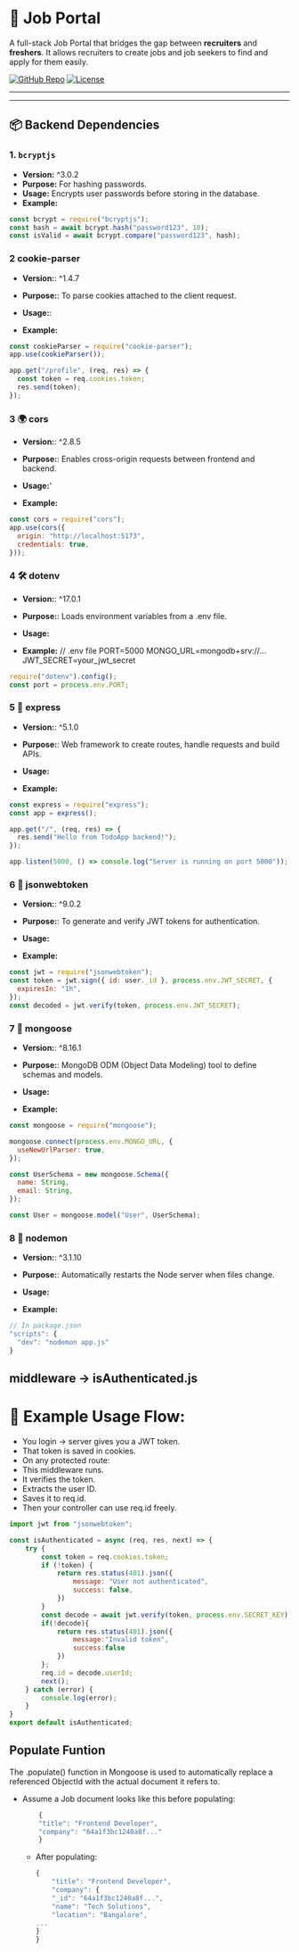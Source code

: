 # 💼 Job Portal

A full-stack Job Portal that bridges the gap between **recruiters** and **freshers**. It allows recruiters to create jobs and job seekers to find and apply for them easily.

[![GitHub Repo](https://img.shields.io/badge/GitHub-Balraj1802-blue?logo=github)](https://github.com/vaibhavNITW/Job-Portal)
[![License](https://img.shields.io/badge/License-MIT-green.svg)](LICENSE)

---

---

## 📦 Backend Dependencies

### 1. `bcryptjs`
- **Version:** ^3.0.2  
- **Purpose:** For hashing passwords.
- **Usage:** Encrypts user passwords before storing in the database.
- **Example:**
```js
const bcrypt = require("bcryptjs");
const hash = await bcrypt.hash("password123", 10);
const isValid = await bcrypt.compare("password123", hash);
```
 ### 2 cookie-parser
- **Version:**: ^1.4.7

- **Purpose:**: To parse cookies attached to the client request.

- **Usage:**:
- **Example:**
```js
const cookieParser = require("cookie-parser");
app.use(cookieParser());

app.get("/profile", (req, res) => {
  const token = req.cookies.token;
  res.send(token);
});
```
### 3 🌍 cors
- **Version:**: ^2.8.5

- **Purpose:**: Enables cross-origin requests between frontend and backend.

- **Usage:**'
- **Example:**
```js
const cors = require("cors");
app.use(cors({
  origin: "http://localhost:5173",
  credentials: true,
}));
```
### 4 🛠 dotenv
- **Version:**: ^17.0.1

- **Purpose:**: Loads environment variables from a .env file.

- **Usage:**
- **Example:**
// .env file
PORT=5000
MONGO_URL=mongodb+srv://...
JWT_SECRET=your_jwt_secret
```js
require("dotenv").config();
const port = process.env.PORT;
```
### 5 🚀 express
- **Version:**: ^5.1.0

- **Purpose:**: Web framework to create routes, handle requests and build APIs.

- **Usage:**
- **Example:**
```js
const express = require("express");
const app = express();

app.get("/", (req, res) => {
  res.send("Hello from TodoApp backend!");
});

app.listen(5000, () => console.log("Server is running on port 5000"));
```
### 6 🔐 jsonwebtoken
- **Version:**: ^9.0.2

- **Purpose:**: To generate and verify JWT tokens for authentication.

- **Usage:**
- **Example:**
```js
const jwt = require("jsonwebtoken");
const token = jwt.sign({ id: user._id }, process.env.JWT_SECRET, {
  expiresIn: "1h",
});
const decoded = jwt.verify(token, process.env.JWT_SECRET);
```
### 7 🧬 mongoose
- **Version:**: ^8.16.1

- **Purpose:**: MongoDB ODM (Object Data Modeling) tool to define schemas and models.
- **Usage:**
- **Example:**
```js
const mongoose = require("mongoose");

mongoose.connect(process.env.MONGO_URL, {
  useNewUrlParser: true,
});

const UserSchema = new mongoose.Schema({
  name: String,
  email: String,
});

const User = mongoose.model("User", UserSchema);
```
### 8 🔁 nodemon
- **Version:**: ^3.1.10

- **Purpose:**: Automatically restarts the Node server when files change.
- **Usage:**
- **Example:**
```js
// In package.json
"scripts": {
  "dev": "nodemon app.js"
}
```
## middleware -> isAuthenticated.js

# 📌 Example Usage Flow:
- You login → server gives you a JWT token.
- That token is saved in cookies.
- On any protected route:
- This middleware runs.
- It verifies the token.
- Extracts the user ID.
- Saves it to req.id.
- Then your controller can use req.id freely.

```js
import jwt from "jsonwebtoken";

const isAuthenticated = async (req, res, next) => {
    try {
        const token = req.cookies.token;
        if (!token) {
            return res.status(401).json({
                message: "User not authenticated",
                success: false,
            })
        }
        const decode = await jwt.verify(token, process.env.SECRET_KEY); // this will extract the userId
        if(!decode){
            return res.status(401).json({
                message:"Invalid token",
                success:false
            })
        };
        req.id = decode.userId;
        next();
    } catch (error) {
        console.log(error);
    }
}
export default isAuthenticated;
```
## Populate Funtion
 The .populate() function in Mongoose is used to automatically replace
 a referenced ObjectId with the actual document it refers to.
- Assume a Job document looks like this before populating:

    ```js
        {
        "title": "Frontend Developer",
        "company": "64a1f3bc1240a8f..."
        }
    ```
  - After populating:

    ```js
    {
        "title": "Frontend Developer",
        "company": {
        "_id": "64a1f3bc1240a8f...",
        "name": "Tech Solutions",
        "location": "Bangalore",
    ...
    }
    }
    ```
